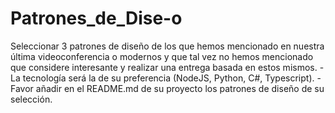 # Patrones_de_Dise-o
Seleccionar 3 patrones de diseño de los que hemos mencionado en nuestra última videoconferencia o modernos y que tal vez no hemos mencionado que considere interesante y realizar una entrega basada en estos mismos. - La tecnología será la de su preferencia (NodeJS, Python, C#, Typescript). - Favor añadir en el README.md de su proyecto los patrones de diseño de su selección.

